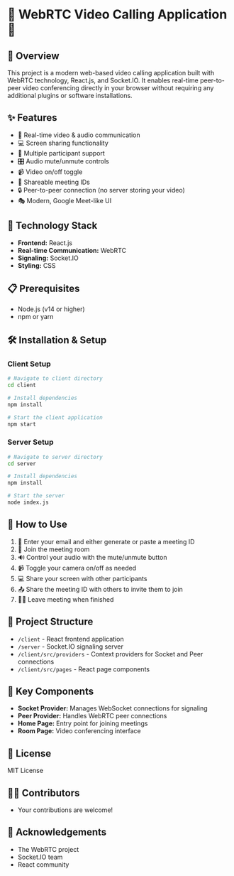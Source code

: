 # 🎥 WebRTC Video Calling Application 🎥

## 📱 Overview

This project is a modern web-based video calling application built with WebRTC technology, React.js, and Socket.IO. It enables real-time peer-to-peer video conferencing directly in your browser without requiring any additional plugins or software installations.

## ✨ Features

- 🔄 Real-time video & audio communication
- 💻 Screen sharing functionality
- 👥 Multiple participant support
- 🎛️ Audio mute/unmute controls
- 📹 Video on/off toggle
- 🔗 Shareable meeting IDs
- 🔒 Peer-to-peer connection (no server storing your video)
- 🎭 Modern, Google Meet-like UI

## 🚀 Technology Stack

- **Frontend:** React.js
- **Real-time Communication:** WebRTC
- **Signaling:** Socket.IO
- **Styling:** CSS

## 📋 Prerequisites

- Node.js (v14 or higher)
- npm or yarn

## 🛠️ Installation & Setup

### Client Setup

```bash
# Navigate to client directory
cd client

# Install dependencies
npm install

# Start the client application
npm start
```

### Server Setup

```bash
# Navigate to server directory
cd server

# Install dependencies
npm install

# Start the server
node index.js
```

## 🌟 How to Use

1. 📝 Enter your email and either generate or paste a meeting ID
2. 🚪 Join the meeting room
3. 🔊 Control your audio with the mute/unmute button
4. 📹 Toggle your camera on/off as needed
5. 💻 Share your screen with other participants
6. 📤 Share the meeting ID with others to invite them to join
7. 🚶‍♂️ Leave meeting when finished

## 🧩 Project Structure

- `/client` - React frontend application
- `/server` - Socket.IO signaling server
- `/client/src/providers` - Context providers for Socket and Peer connections
- `/client/src/pages` - React page components

## 🔧 Key Components

- **Socket Provider:** Manages WebSocket connections for signaling
- **Peer Provider:** Handles WebRTC peer connections
- **Home Page:** Entry point for joining meetings
- **Room Page:** Video conferencing interface

## 📝 License

MIT License

## 👨‍💻 Contributors

- Your contributions are welcome!

## 🙏 Acknowledgements

- The WebRTC project
- Socket.IO team
- React community
